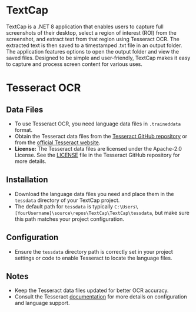 # TextCap
TextCap is a .NET 8 application that enables users to capture full screenshots of their desktop, select a region of interest (ROI) from the screenshot, and extract text from that region using Tesseract OCR. The extracted text is then saved to a timestamped .txt file in an output folder. The application features options to open the output folder and view the saved files. Designed to be simple and user-friendly, TextCap makes it easy to capture and process screen content for various uses.

# Tesseract OCR
## Data Files
- To use Tesseract OCR, you need language data files in `.traineddata` format.
- Obtain the Tesseract data files from the [Tesseract GitHub repository](https://github.com/tesseract-ocr/tessdata) or from the [official Tesseract website](https://tesseract-ocr.github.io/tessdata/).
- **License:** The Tesseract data files are licensed under the Apache-2.0 License. See the [LICENSE](https://github.com/tesseract-ocr/tessdata/blob/master/LICENSE) file in the Tesseract GitHub repository for more details.

## Installation
- Download the language data files you need and place them in the `tessdata` directory of your TextCap project.
- The default path for `tessdata` is typically `C:\Users\[YourUsername]\source\repos\TextCap\TextCap\tessdata`, but make sure this path matches your project configuration.

## Configuration
- Ensure the `tessdata` directory path is correctly set in your project settings or code to enable Tesseract to locate the language files.

## Notes
- Keep the Tesseract data files updated for better OCR accuracy.
- Consult the Tesseract [documentation](https://tesseract-ocr.github.io/tessdoc/) for more details on configuration and language support.

